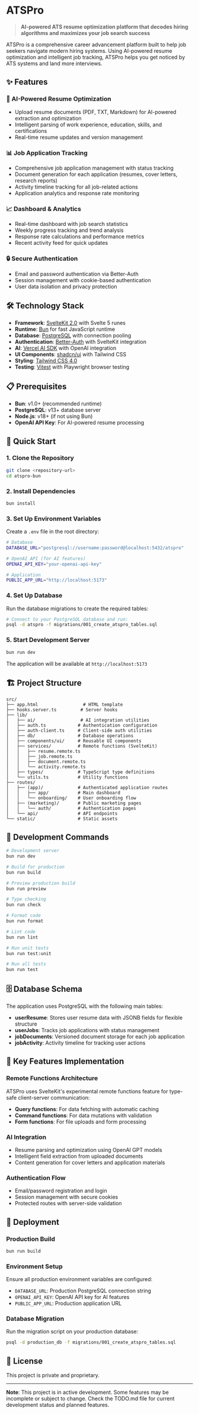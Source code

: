 # ATSPro

> **AI-powered ATS resume optimization platform that decodes hiring algorithms and maximizes your job search success**

ATSPro is a comprehensive career advancement platform built to help job seekers navigate modern hiring systems. Using AI-powered resume optimization and intelligent job tracking, ATSPro helps you get noticed by ATS systems and land more interviews.

## ✨ Features

### 🎯 AI-Powered Resume Optimization
- Upload resume documents (PDF, TXT, Markdown) for AI-powered extraction and optimization
- Intelligent parsing of work experience, education, skills, and certifications
- Real-time resume updates and version management

### 📊 Job Application Tracking
- Comprehensive job application management with status tracking
- Document generation for each application (resumes, cover letters, research reports)
- Activity timeline tracking for all job-related actions
- Application analytics and response rate monitoring

### 📈 Dashboard & Analytics
- Real-time dashboard with job search statistics
- Weekly progress tracking and trend analysis
- Response rate calculations and performance metrics
- Recent activity feed for quick updates

### 🔒 Secure Authentication
- Email and password authentication via Better-Auth
- Session management with cookie-based authentication
- User data isolation and privacy protection

## 🛠 Technology Stack

- **Framework**: [SvelteKit 2.0](https://kit.svelte.dev/) with Svelte 5 runes
- **Runtime**: [Bun](https://bun.sh/) for fast JavaScript runtime
- **Database**: [PostgreSQL](https://www.postgresql.org/) with connection pooling
- **Authentication**: [Better-Auth](https://better-auth.com/) with SvelteKit integration
- **AI**: [Vercel AI SDK](https://sdk.vercel.ai/) with OpenAI integration
- **UI Components**: [shadcn/ui](https://ui.shadcn.com/) with Tailwind CSS
- **Styling**: [Tailwind CSS 4.0](https://tailwindcss.com/)
- **Testing**: [Vitest](https://vitest.dev/) with Playwright browser testing

## 📋 Prerequisites

- **Bun**: v1.0+ (recommended runtime)
- **PostgreSQL**: v13+ database server
- **Node.js**: v18+ (if not using Bun)
- **OpenAI API Key**: For AI-powered resume processing

## 🚀 Quick Start

### 1. Clone the Repository
```bash
git clone <repository-url>
cd atspro-bun
```

### 2. Install Dependencies
```bash
bun install
```

### 3. Set Up Environment Variables
Create a `.env` file in the root directory:
```bash
# Database
DATABASE_URL="postgresql://username:password@localhost:5432/atspro"

# OpenAI API (for AI features)
OPENAI_API_KEY="your-openai-api-key"

# Application
PUBLIC_APP_URL="http://localhost:5173"
```

### 4. Set Up Database
Run the database migrations to create the required tables:
```bash
# Connect to your PostgreSQL database and run:
psql -d atspro -f migrations/001_create_atspro_tables.sql
```

### 5. Start Development Server
```bash
bun run dev
```

The application will be available at `http://localhost:5173`

## 🏗 Project Structure

```
src/
├── app.html                 # HTML template
├── hooks.server.ts         # Server hooks
├── lib/
│   ├── ai/                 # AI integration utilities
│   ├── auth.ts            # Authentication configuration
│   ├── auth-client.ts     # Client-side auth utilities
│   ├── db/                # Database operations
│   ├── components/ui/     # Reusable UI components
│   ├── services/          # Remote functions (SvelteKit)
│   │   ├── resume.remote.ts
│   │   ├── job.remote.ts
│   │   ├── document.remote.ts
│   │   └── activity.remote.ts
│   ├── types/             # TypeScript type definitions
│   └── utils.ts           # Utility functions
├── routes/
│   ├── (app)/             # Authenticated application routes
│   │   ├── app/           # Main dashboard
│   │   └── onboarding/    # User onboarding flow
│   ├── (marketing)/       # Public marketing pages
│   │   └── auth/          # Authentication pages
│   └── api/               # API endpoints
└── static/                # Static assets
```

## 🧪 Development Commands

```bash
# Development server
bun run dev

# Build for production
bun run build

# Preview production build
bun run preview

# Type checking
bun run check

# Format code
bun run format

# Lint code
bun run lint

# Run unit tests
bun run test:unit

# Run all tests
bun run test
```

## 🗄 Database Schema

The application uses PostgreSQL with the following main tables:

- **userResume**: Stores user resume data with JSONB fields for flexible structure
- **userJobs**: Tracks job applications with status management
- **jobDocuments**: Versioned document storage for each job application
- **jobActivity**: Activity timeline for tracking user actions

## 🔧 Key Features Implementation

### Remote Functions Architecture
ATSPro uses SvelteKit's experimental remote functions feature for type-safe client-server communication:
- **Query functions**: For data fetching with automatic caching
- **Command functions**: For data mutations with validation
- **Form functions**: For file uploads and form processing

### AI Integration
- Resume parsing and optimization using OpenAI GPT models
- Intelligent field extraction from uploaded documents
- Content generation for cover letters and application materials

### Authentication Flow
- Email/password registration and login
- Session management with secure cookies
- Protected routes with server-side validation

## 🚢 Deployment

### Production Build
```bash
bun run build
```

### Environment Setup
Ensure all production environment variables are configured:
- `DATABASE_URL`: Production PostgreSQL connection string
- `OPENAI_API_KEY`: OpenAI API key for AI features
- `PUBLIC_APP_URL`: Production application URL

### Database Migration
Run the migration script on your production database:
```bash
psql -d production_db -f migrations/001_create_atspro_tables.sql
```

## 📝 License

This project is private and proprietary.

---

**Note**: This project is in active development. Some features may be incomplete or subject to change. Check the TODO.md file for current development status and planned features.
